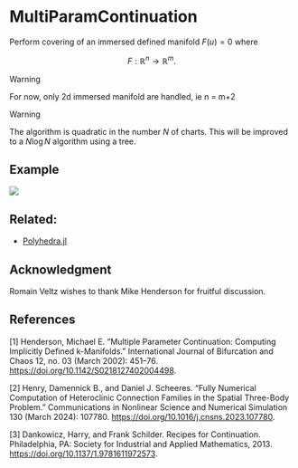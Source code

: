 # MultiParamContinuation

Perform covering of an immersed defined manifold $F(u)=0$ where

$$F:\mathbb R^{n} \to \mathbb R^m. $$

> [!WARNING]
> For now, only 2d immersed manifold are handled, ie n = m+2

> [!WARNING]
> The algorithm is quadratic in the number $N$ of charts. This will be improved to a $N\log N$ algorithm using a tree.

## Example

![](https://github.com/rveltz/MultiParamContinuation.jl/blob/main/examples/torus.png?raw=true)

## Related:

- [Polyhedra.jl](https://github.com/JuliaPolyhedra/Polyhedra.jl)

## Acknowledgment

Romain Veltz wishes to thank Mike Henderson for fruitful discussion.

## References

[1] Henderson, Michael E. “Multiple Parameter Continuation: Computing Implicitly Defined k-Manifolds.” International Journal of Bifurcation and Chaos 12, no. 03 (March 2002): 451–76. https://doi.org/10.1142/S0218127402004498.

[2] Henry, Damennick B., and Daniel J. Scheeres. “Fully Numerical Computation of Heteroclinic Connection Families in the Spatial Three-Body Problem.” Communications in Nonlinear Science and Numerical Simulation 130 (March 2024): 107780. https://doi.org/10.1016/j.cnsns.2023.107780.

[3] Dankowicz, Harry, and Frank Schilder. Recipes for Continuation. Philadelphia, PA: Society for Industrial and Applied Mathematics, 2013. https://doi.org/10.1137/1.9781611972573.